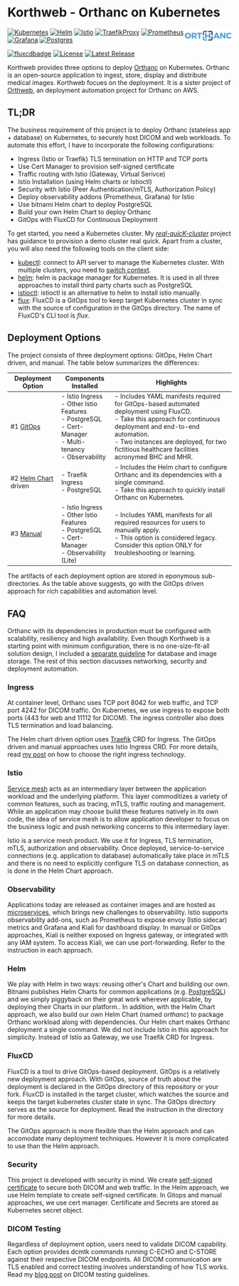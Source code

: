 
# Korthweb - Orthanc on Kubernetes

<a href="https://www.orthanc-server.com/"><img style="float" align="right" src=".asset/orthanc_logo.png"></a>

[![Kubernetes](https://img.shields.io/badge/kubernetes-%23326ce5.svg?logo=kubernetes&logoColor=white)](https://www.kubernetes.io)
[![Helm](https://img.shields.io/badge/helm-%230f1689.svg?logo=helm&logoColor=white)](https://helm.sh/)
[![Istio](https://img.shields.io/badge/istio-%23466bb0.svg?logo=istio&logoColor=white)](https://www.istio.io/)
[![TraefikProxy](https://img.shields.io/badge/traefikproxy-%2324a1c1.svg?logo=traefikproxy&logoColor=white)](https://traefik.io/traefik/)
[![Prometheus](https://img.shields.io/badge/prometheus-%23e6522c.svg?logo=prometheus&logoColor=white)](https://prometheus.io/)
[![Grafana](https://img.shields.io/badge/grafana-%23f46800.svg?logo=grafana&logoColor=white)](https://grafana.com/)
[![Postgres](https://img.shields.io/badge/postgres-%23316192.svg?logo=postgresql&logoColor=white)](https://www.postgresql.org/)

[![fluxcdbadge](https://img.shields.io/static/v1?label=Gitops&message=FluxCD&color=3d6ddd)](https://fluxcd.io/)
[![License](https://img.shields.io/badge/License-Apache_2.0-blue.svg)](https://opensource.org/licenses/Apache-2.0)
[![Latest Release](https://img.shields.io/github/v/release/digihunch/korthweb)](https://github.com/digihunch/korthweb/releases/latest) 

Korthweb provides three options to deploy [Orthanc](https://www.orthanc-server.com/) on Kubernetes. Orthanc is an open-source application to ingest, store, display and distribute medical images. Korthweb focues on the deployment. It is a sister project of [Orthweb](https://github.com/digihunch/orthweb), an deployment automation project for Orthanc on AWS. 

## TL;DR
 The business requirement of this project is to deploy Orthanc (stateless app + database) on Kubernetes, to securely host DICOM and web workloads. To automate this effort, I have to incorporate the following configurations:

* Ingress (Istio or Traefik) TLS termination on HTTP and TCP ports
* Use Cert Manager to provision self-signed certificate
* Traffic routing with Istio (Gateway, Virtual Serivce)
* Istio Installation (using Helm charts or Istioctl)
* Security with Istio (Peer Authentication/mTLS, Authorization Policy)
* Deploy observability addons (Prometheus, Grafana) for Istio
* Use bitnami Helm chart to deploy PostgreSQL
* Build your own Helm Chart to deploy Orthanc
* GitOps with FluxCD for Continuous Deployment

To get started, you need a Kubernetes cluster. My *[real-quicK-cluster](https://github.com/digihunch/real-quicK-cluster)* project has guidance to provision a demo cluster real quick. Apart from a cluster, you will also need the following tools on the client side:

* [kubectl](https://kubernetes.io/docs/tasks/tools/#kubectl): connect to API server to manage the Kubernetes cluster. With multiple clusters, you need to [switch context](https://kubernetes.io/docs/tasks/access-application-cluster/configure-access-multiple-clusters/).
* [helm](https://helm.sh/docs/intro/install/): helm is package manager for Kubernetes. It is used in all three approaches to install third party charts such as PostgreSQL
* [istioctl](https://helm.sh/docs/intro/install/): istioctl is an alternative to helm to install istio manually.
* [flux](https://fluxcd.io/docs/): FluxCD is a GitOps tool to keep target Kubernetes cluster in sync with the source of configuration in the GitOps directory. The name of FluxCD's CLI tool is *flux*.

## Deployment Options
The project  consists of three deployment options: GitOps, Helm Chart driven, and manual. The table below summarizes the differences:

| Deployment Option | Components Installed | Highlights |
|--|--|--|
| #1 [GitOps](https://github.com/digihunch/korthweb/tree/main/gitops) | - Istio Ingress <br> - Other Istio Features <br> - PostgreSQL <br> - Cert-Manager<br> - Multi-tenancy <br> - Observability| - Includes YAML manifests required for GitOps-based automated deployment using FluxCD. <br> - Take this approach for continuous deployment and end-to-end automation. <br> - Two instances are deployed, for two fictitious healthcare facilities acronymed BHC and MHR.
| #2 [Helm Chart](https://github.com/digihunch/korthweb/tree/main/helm) driven | - Traefik Ingress <br> - PostgreSQL | - Includes the Helm chart to configure Orthanc and its dependencies with a single command. <br> - Take this approach to quickly install Orthanc on Kubernetes.
| #3 [Manual](https://github.com/digihunch/korthweb/tree/main/manual) | - Istio Ingress <br> - Other Istio Features <br> - PostgreSQL <br> - Cert-Manager <br> - Observability (Lite) | - Includes YAML manifests for all required resources for users to manually apply. <br> - This option is considered legacy. Consider this option ONLY for troubleshooting or learning. |

The artifacts of each deployment option are stored in eponymous sub-directories. As the table above suggests, go with the GitOps driven approach for rich capabilities and automation level.

## FAQ
Orthanc with its dependencies in production must be configured with scalability, resiliency and high availability. Even though Korthweb is a starting point with minimum configuration, there is no one-size-fit-all solution design, I included a [separate guideline](https://github.com/digihunch/korthweb/blob/main/SolutionGuideline.md) for database and image storage. The rest of this section discusses networking, security and deployment automation.

### Ingress
At container level, Orthanc uses TCP port 8042 for web traffic, and TCP port 4242 for DICOM traffic. On Kubernetes, we use ingress to expose both ports (443 for web and 11112 for DICOM). The ingress controller also does TLS termination and load balancing.

The Helm chart driven option uses [Traefik](https://doc.traefik.io/traefik/routing/providers/kubernetes-crd/) CRD for Ingress. The GitOps driven and manual approaches uses Istio Ingress CRD. For more details, read [my post](https://medium.com/slalom-build/managing-ingress-traffic-on-kubernetes-platforms-ebd537cdfb46) on how to choose the right ingress technology.  

### Istio
[Service mesh](https://www.digihunch.com/2021/12/from-ingress-to-gateway-why-you-need-istio-gateways-on-kubernetes-platforms/) acts as an intermediary layer between the application workload and the underlying platform. This layer commoditizes a variety of common features, such as tracing, mTLS, traffic routing and management. While an application may choose build these features natively in its own code, the idea of service mesh is to allow application developer to focus on the business logic and push networking concerns to this intermediary layer.

Istio is a service mesh product. We use it for Ingress, TLS termination, mTLS, authorization and observability. Once deployed, service-to-service connections (e.g. application to database) automatically take place in mTLS and there is no need to explicitly configure TLS on database connection, as is done in the Helm Chart approach.

### Observability
Applications today are released as container images and are hosted as [microservices](https://www.digihunch.com/2021/11/from-microservice-to-service-mesh/), which brings new challenges to observability.
Istio supports observability add-ons, such as Prometheus to expose envoy (Istio sidecar) metrics and Grafana and Kiali for dashboard display. In manual or GitOps approaches, Kiali is neither exposed on Ingress gateway, or integrated with any IAM system. To access Kiali, we can use port-forwarding. Refer to the instruction in each approach.

### Helm
We play with Helm in two ways: reusing other's Chart and building our own. Bitnami publishes Helm Charts for common applications (e.g. [PostgreSQL](https://artifacthub.io/packages/helm/bitnami/postgresql-ha)) and we simply piggyback on their great work wherever applicable, by deploying their Charts in our platform.. In addition, with the Helm Chart approach, we also build our own Helm Chart (named *orthanc*) to package Orthanc workload along with dependencies. Our Helm chart makes Orthanc deployment a single command. We did not include Istio in this approach for simplicity. Instead of Istio as Gateway, we use Traefik CRD for Ingress.

### FluxCD 
FluxCD is a tool to drive GitOps-based deployment. GitOps is a relatively new deployment approach. With GitOps, source of truth about the deployment is declared in the GitOps directory of this repository or your fork. FluxCD is installed in the target cluster, which watches the source and keeps the target kubernetes cluster state in sync. The GitOps directory serves as the source for deployment. Read the instruction in the directory for more details.

The GitOps approach is more flexible than the Helm approach and can accomodate many deployment techniques. However it is more complicated to use than the Helm approach.

### Security
This project is developed with security in mind. We create [self-signed certificate](https://www.digihunch.com/2022/01/creating-self-signed-x509-certificate/) to secure both DICOM and web traffic. In the Helm approach, we use Helm template to create self-signed certificate. In Gitops and manual approaches, we use cert manager. Certificate and Secrets are stored as Kubernetes secret object. 

### DICOM Testing
Regardless of deployment option, users need to validate DICOM capability. Each option provides dcmtk commands running C-ECHO and C-STORE against their respective DICOM endpoints. All DICOM communication are TLS enabled and correct testing involves understanding of how TLS works. Read my [blog post](https://www.digihunch.com/2023/02/dicom-testing-with-tls/) on DICOM testing guidelines. 
